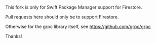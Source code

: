 This fork is only for Swift Package Manager support for Firestore.

Pull requests here should only be to support Firestore.

Otherwise for the grpc library itself, see https://github.com/grpc/grpc

Thanks!
